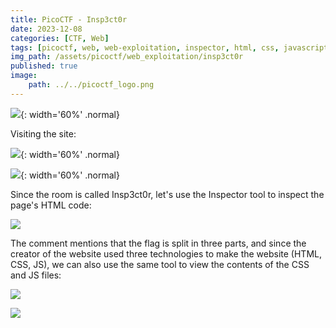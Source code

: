 ```yaml
---
title: PicoCTF - Insp3ct0r
date: 2023-12-08
categories: [CTF, Web]
tags: [picoctf, web, web-exploitation, inspector, html, css, javascript]
img_path: /assets/picoctf/web_exploitation/insp3ct0r
published: true
image:
    path: ../../picoctf_logo.png
---
```


![](insp3ct0r_banner.png){: width='60%' .normal}

Visiting the site:

![](home_what.png){: width='60%' .normal}

![](home_how.png){: width='60%' .normal}

Since the room is called Insp3ct0r, let's use the Inspector tool to inspect the page's HTML code:

![](html_1_3.png)

The comment mentions that the flag is split in three parts, and since the creator of the website used three technologies to make the website (HTML, CSS, JS), we can also use the same tool to view the contents of the CSS and JS files:

![](css_2_3.png)

![](js_3_3.png)

